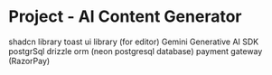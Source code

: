 # Project - AI Content Generator

shadcn library
toast ui library (for editor)
Gemini Generative AI SDK
postgrSql
drizzle orm (neon postgresql database)
payment gateway (RazorPay)

